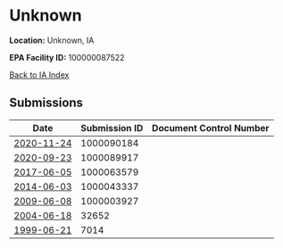 # Unknown

**Location:** Unknown, IA

**EPA Facility ID:** 100000087522

[Back to IA Index](../../index.md)

## Submissions

| Date | Submission ID | Document Control Number |
|------|--------------|-------------------------|
| [2020-11-24](submissions/1000090184.md) | 1000090184 |  |
| [2020-09-23](submissions/1000089917.md) | 1000089917 |  |
| [2017-06-05](submissions/1000063579.md) | 1000063579 |  |
| [2014-06-03](submissions/1000043337.md) | 1000043337 |  |
| [2009-06-08](submissions/1000003927.md) | 1000003927 |  |
| [2004-06-18](submissions/32652.md) | 32652 |  |
| [1999-06-21](submissions/7014.md) | 7014 |  |
